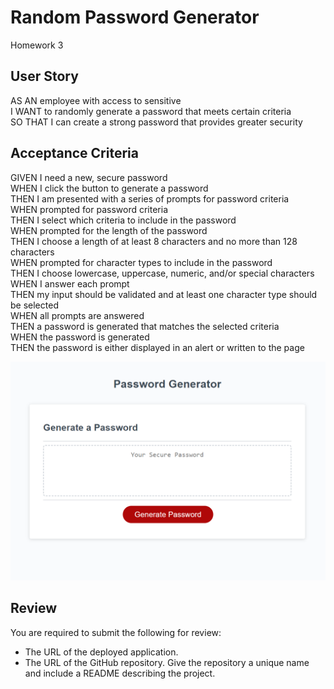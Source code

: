 # Random Password Generator

Homework 3

## User Story

AS AN employee with access to sensitive  <br>
I WANT to randomly generate a password that meets certain criteria <br>
SO THAT I can create a strong password that provides greater security

## Acceptance Criteria

GIVEN I need a new, secure password <br>
WHEN I click the button to generate a password <br>
THEN I am presented with a series of prompts for password criteria <br>
WHEN prompted for password criteria <br>
THEN I select which criteria to include in the password <br>
WHEN prompted for the length of the password <br>
THEN I choose a length of at least 8 characters and no more than 128 characters<br>
WHEN prompted for character types to include in the password <br>
THEN I choose lowercase, uppercase, numeric, and/or special characters <br>
WHEN I answer each prompt <br>
THEN my input should be validated and at least one character type should be selected <br>
WHEN all prompts are answered <br>
THEN a password is generated that matches the selected criteria <br>
WHEN the password is generated <br>
THEN the password is either displayed in an alert or written to the page <br>

<img src="./Images/JS-HW3-Demo.png">

## Review

You are required to submit the following for review:

- The URL of the deployed application.
- The URL of the GitHub repository. Give the repository a unique name and include a README describing the project.